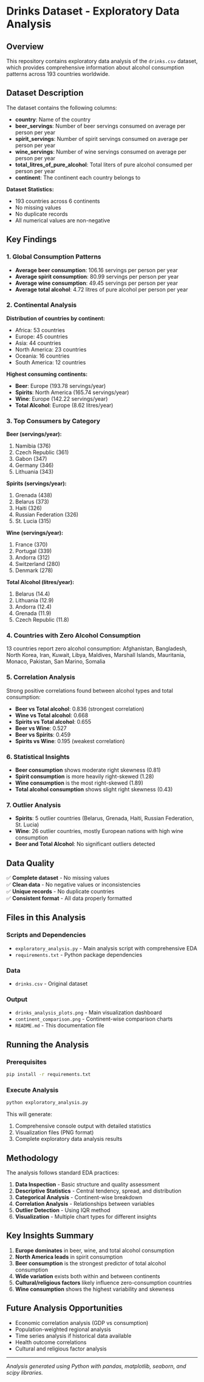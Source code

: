 # Drinks Dataset - Exploratory Data Analysis

## Overview
This repository contains exploratory data analysis of the `drinks.csv` dataset, which provides comprehensive information about alcohol consumption patterns across 193 countries worldwide.

## Dataset Description
The dataset contains the following columns:
- **country**: Name of the country
- **beer_servings**: Number of beer servings consumed on average per person per year
- **spirit_servings**: Number of spirit servings consumed on average per person per year  
- **wine_servings**: Number of wine servings consumed on average per person per year
- **total_litres_of_pure_alcohol**: Total liters of pure alcohol consumed per person per year
- **continent**: The continent each country belongs to

**Dataset Statistics:**
- 193 countries across 6 continents
- No missing values
- No duplicate records
- All numerical values are non-negative

## Key Findings

### 1. Global Consumption Patterns
- **Average beer consumption**: 106.16 servings per person per year
- **Average spirit consumption**: 80.99 servings per person per year
- **Average wine consumption**: 49.45 servings per person per year
- **Average total alcohol**: 4.72 litres of pure alcohol per person per year

### 2. Continental Analysis
**Distribution of countries by continent:**
- Africa: 53 countries
- Europe: 45 countries
- Asia: 44 countries
- North America: 23 countries
- Oceania: 16 countries
- South America: 12 countries

**Highest consuming continents:**
- **Beer**: Europe (193.78 servings/year)
- **Spirits**: North America (165.74 servings/year)
- **Wine**: Europe (142.22 servings/year)
- **Total Alcohol**: Europe (8.62 litres/year)

### 3. Top Consumers by Category

**Beer (servings/year):**
1. Namibia (376)
2. Czech Republic (361)
3. Gabon (347)
4. Germany (346)
5. Lithuania (343)

**Spirits (servings/year):**
1. Grenada (438)
2. Belarus (373)
3. Haiti (326)
4. Russian Federation (326)
5. St. Lucia (315)

**Wine (servings/year):**
1. France (370)
2. Portugal (339)
3. Andorra (312)
4. Switzerland (280)
5. Denmark (278)

**Total Alcohol (litres/year):**
1. Belarus (14.4)
2. Lithuania (12.9)
3. Andorra (12.4)
4. Grenada (11.9)
5. Czech Republic (11.8)

### 4. Countries with Zero Alcohol Consumption
13 countries report zero alcohol consumption:
Afghanistan, Bangladesh, North Korea, Iran, Kuwait, Libya, Maldives, Marshall Islands, Mauritania, Monaco, Pakistan, San Marino, Somalia

### 5. Correlation Analysis
Strong positive correlations found between alcohol types and total consumption:
- **Beer vs Total alcohol**: 0.836 (strongest correlation)
- **Wine vs Total alcohol**: 0.668
- **Spirits vs Total alcohol**: 0.655
- **Beer vs Wine**: 0.527
- **Beer vs Spirits**: 0.459
- **Spirits vs Wine**: 0.195 (weakest correlation)

### 6. Statistical Insights
- **Beer consumption** shows moderate right skewness (0.81)
- **Spirit consumption** is more heavily right-skewed (1.28)
- **Wine consumption** is the most right-skewed (1.89)
- **Total alcohol consumption** shows slight right skewness (0.43)

### 7. Outlier Analysis
- **Spirits**: 5 outlier countries (Belarus, Grenada, Haiti, Russian Federation, St. Lucia)
- **Wine**: 26 outlier countries, mostly European nations with high wine consumption
- **Beer and Total Alcohol**: No significant outliers detected

## Data Quality
✅ **Complete dataset** - No missing values  
✅ **Clean data** - No negative values or inconsistencies  
✅ **Unique records** - No duplicate countries  
✅ **Consistent format** - All data properly formatted  

## Files in this Analysis

### Scripts and Dependencies
- `exploratory_analysis.py` - Main analysis script with comprehensive EDA
- `requirements.txt` - Python package dependencies

### Data
- `drinks.csv` - Original dataset

### Output
- `drinks_analysis_plots.png` - Main visualization dashboard
- `continent_comparison.png` - Continent-wise comparison charts
- `README.md` - This documentation file

## Running the Analysis

### Prerequisites
```bash
pip install -r requirements.txt
```

### Execute Analysis
```bash
python exploratory_analysis.py
```

This will generate:
1. Comprehensive console output with detailed statistics
2. Visualization files (PNG format)
3. Complete exploratory data analysis results

## Methodology
The analysis follows standard EDA practices:
1. **Data Inspection** - Basic structure and quality assessment
2. **Descriptive Statistics** - Central tendency, spread, and distribution
3. **Categorical Analysis** - Continent-wise breakdown
4. **Correlation Analysis** - Relationships between variables
5. **Outlier Detection** - Using IQR method
6. **Visualization** - Multiple chart types for different insights

## Key Insights Summary
1. **Europe dominates** in beer, wine, and total alcohol consumption
2. **North America leads** in spirit consumption  
3. **Beer consumption** is the strongest predictor of total alcohol consumption
4. **Wide variation** exists both within and between continents
5. **Cultural/religious factors** likely influence zero-consumption countries
6. **Wine consumption** shows the highest variability and skewness

## Future Analysis Opportunities
- Economic correlation analysis (GDP vs consumption)
- Population-weighted regional analysis
- Time series analysis if historical data available
- Health outcome correlations
- Cultural and religious factor analysis

---

*Analysis generated using Python with pandas, matplotlib, seaborn, and scipy libraries.*